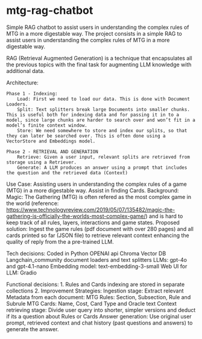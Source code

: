 # mtg-rag-chatbot
Simple RAG chatbot to assist users in understanding the complex rules of MTG in a more digestable way.
The project consists in a simple RAG to assist users in understanding the complex rules of MTG in a more digestable way.

RAG (Retrieval Augmented Generation) is a technique that encapsulates all the previous topics with the final task for augmenting LLM knowledge with additional data.

Architecture:

	Phase 1 - Indexing:
	 	Load: First we need to load our data. This is done with Document Loaders.
	  	Split: Text splitters break large Documents into smaller chunks. This is useful both for indexing data and for passing it in to a model, since large chunks are harder to search over and won’t fit in a model’s finite context window.
		Store: We need somewhere to store and index our splits, so that they can later be searched over. This is often done using a VectorStore and Embeddings model.

	Phase 2 - RETRIEVAL AND GENERATION
		Retrieve: Given a user input, relevant splits are retrieved from storage using a Retriever.
		Generate: A LLM produces an answer using a prompt that includes the question and the retrieved data (Context)

Use Case: Assisting users in understanding the complex rules of a game (MTG) in a more digestable way. Assist in finding Cards.
Background: Magic: The Gathering (MTG) is often refered as the most complex game in the world (reference: https://www.technologyreview.com/2019/05/07/135482/magic-the-gathering-is-officially-the-worlds-most-complex-game/)
and is hard to keep track of all rules, layers, interactions and game states.
Proposed solution: Ingest the game rules (pdf document with over 280 pages) and all cards printed so far (JSON file) to retrieve relevant context enhancing the quality of reply from the a pre-trained LLM.

Tech decisions:
	Coded in Python
	OPENAI api
	Chroma Vector DB
	Langchain_community document loaders and text splitters
	LLMs: gpt-4o and gpt-4.1-nano
	Embedding model: text-embedding-3-small
	Web UI for LLM: Gradio


Functional decisions:
	1. Rules and Cards indexing are stored in separate collections
	2. Improvement Strategies:
		Ingestion stage:
			Extract relevant Metadata from each document:
				MTG Rules: Section, Subsection, Rule and Subrule
				MTG Cards: Name, Cost, Card Type and Oracle text
		Context retrieving stage:
			Divide user query into shorter, simpler versions and deduct if its a question about Rules or Cards
		Answer generation:
			Use original user prompt, retrieved context and chat history (past questions and answers) to generate the answer.			
